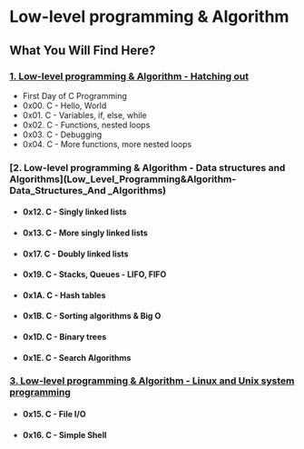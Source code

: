 # Low-level programming & Algorithm

## What You Will Find Here?

### [1. Low-level programming & Algorithm - Hatching out](Low_Level_Programming&Algorithm-Hatching_Out)
  *  First Day of C Programming 
  *  0x00. C - Hello, World
  *  0x01. C - Variables, if, else, while
  *  0x02. C - Functions, nested loops
  *  0x03. C - Debugging
  *  0x04. C - More functions, more nested loops

### [2. Low-level programming & Algorithm - Data structures and Algorithms](Low_Level_Programming&Algorithm-Data_Structures_And _Algorithms)
  * #### 0x12. C - Singly linked lists
  * #### 0x13. C - More singly linked lists
  * #### 0x17. C - Doubly linked lists
  * #### 0x19. C - Stacks, Queues - LIFO, FIFO
  * #### 0x1A. C - Hash tables
  * #### 0x1B. C - Sorting algorithms & Big O
  * #### 0x1D. C - Binary trees
  * ####  0x1E. C - Search Algorithms

### [3. Low-level programming & Algorithm - Linux and Unix system programming](Low_Level_Programming&Algorithm-Linux_And_Unix_System_Programming)
  * #### 0x15. C - File I/O
  * #### 0x16. C - Simple Shell
